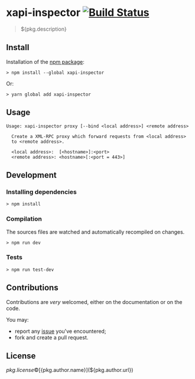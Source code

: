 # xapi-inspector [![Build Status](https://travis-ci.org/vatesfr/xapi-inspector.png?branch=master)](https://travis-ci.org/vatesfr/xapi-inspector)

> ${pkg.description}

## Install

Installation of the [npm package](https://npmjs.org/package/xapi-inspector):

```
> npm install --global xapi-inspector
```

Or:

```
> yarn global add xapi-inspector
```

## Usage

```
Usage: xapi-inspector proxy [--bind <local address>] <remote address>

  Create a XML-RPC proxy which forward requests from <local address>
  to <remote address>.

  <local address>:  [<hostname>]:<port>
  <remote address>: <hostname>[:<port = 443>]
```

## Development

### Installing dependencies

```
> npm install
```

### Compilation

The sources files are watched and automatically recompiled on changes.

```
> npm run dev
```

### Tests

```
> npm run test-dev
```

## Contributions

Contributions are *very* welcomed, either on the documentation or on
the code.

You may:

- report any [issue](${pkg.bugs})
  you've encountered;
- fork and create a pull request.

## License

${pkg.license} © [${pkg.author.name}](${pkg.author.url})
